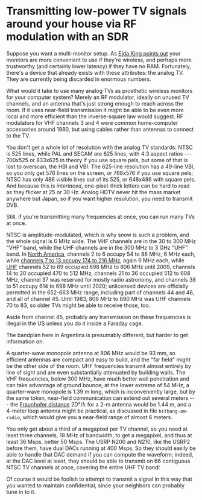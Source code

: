 Transmitting low-power TV signals around your house via RF modulation with an SDR 
=================================================================================

Suppose you want a multi-monitor setup.  As [Elda King points
out](https://mastodon.social/@eldaking/103236501885892061) your
monitors are more convenient to use if they're wireless, and perhaps
more trustworthy (and certainly lower latency) if they have no RAM.
Fortunately, there's a device that already exists with these
attributes: the analog TV.  They are currently being discarded in
enormous numbers.

What would it take to use many analog TVs as prosthetic wireless
monitors for your computer system?  Merely an RF modulator, ideally on
unused TV channels, and an antenna that's just strong enough to reach
across the room.  If it uses near-field transmission it might be able
to be even more local and more efficient than the inverse-square law
would suggest.  RF modulators for VHF channels 3 and 4 were common
home-computer accessories around 1980, but using cables rather than
antennas to connect to the TV.

You don't get a whole lot of resolution with the analog TV standards:
NTSC is 525 lines, while PAL and SECAM are 625 lines, with 4:3 aspect
ratios --- 700x525 or 833x625 in theory if you use square pels, but
some of that is lost to overscan, the HBI and VBI.  The 625-line
resolution has a 49-line VBI, so you only get 576 lines on the screen,
or 768x576 if you use square pels; NTSC has only 486 visible lines out
of its 525, or 648x486 with square pels.  And because this is
*interlaced*, one-pixel-thick letters can be hard to read as they
flicker at 25 or 30 Hz.  Analog HDTV never hit the mass market
anywhere but Japan, so if you want higher resolution, you need to
transmit DVB.

Still, if you're transmitting many frequencies at once, you can run
many TVs at once.

NTSC is amplitude-modulated, which is why snow is such a problem, and
the whole signal is 6 MHz wide.  The VHF channels are in the 30 to 300
MHz "VHF" band, while the UHF channels are in the 300 MHz to 3 GHz
"UHF" band.  In [North
America](https://en.wikipedia.org/wiki/Band_I#North_America), channels
2 to 6 occupy 54 to 88 MHz, 6 MHz each, while [channels 7 to 13 occupy
174 to 216 MHz](https://en.wikipedia.org/wiki/Band_III#North_America),
again 6 MHz each, while
[UHF](https://en.wikipedia.org/wiki/Ultra_High_Frequency) channels 52
to 69 occupied 698 MHz to 806 MHz until 2009, channels 14 to 20
occupied 470 to 512 MHz, channels 21 to 36 occupied 512 to 608 MHz,
channel 37 was reserved for mostly radio astronomy, and channels 38 to
51 occupy 614 to 698 MHz until 2020; unlicensed devices are officially
permitted in the 652-663 MHz range, including part of channels 44 and
46, and all of channel 45.  Until 1983, 806 MHz to 890 MHz was UHF
channels 70 to 83, so older TVs might be able to receive those, too.

Aside from channel 45, probably any transmission on these frequencies
is illegal in the US unless you do it inside a Faraday cage.

The bandplan here in Argentina is presumably different, but harder to
get information on.

A quarter-wave monopole antenna at 806 MHz would be 93 mm, so
efficient antennas are compact and easy to build, and the "far field"
might be the other side of the room.  UHF frequencies transmit almost
entirely by line of sight and are even substantially attenuated by
building walls.  The VHF frequencies, below 300 MHz, have much better
wall penetration and can take advantage of ground bounce; at the lower
extreme of 54 MHz, a quarter-wave monopole is 1.39 m long, which is
inconveniently large, but by the same token, near-field communication
can extend out several meters --- the [Fraunhofer
distance](https://en.wikipedia.org/wiki/Fraunhofer_distance) 2D²/λ for
a 2-m antenna would be 1.44 m, and a 4-meter loop antenna might be
practical, as discussed in file `bitbang-am-radio`, which would give
you a near-field range of almost 6 meters.

You only get about a third of a megapixel per TV channel, so you need
at least three channels, 18 MHz of bandwidth, to get a megapixel, and
thus at least 36 Msps, better 50 Msps.  The USRP N200 and N210, like
the USRP2 before them, have dual DACs running at 400 Msps.  So they
should easily be able to handle that DAC demand if you can compute the
waveform; indeed, at the DAC level at least, they should be able to
transmit on 66 contiguous NTSC TV channels at once, covering the
entire UHF TV band!

Of course it would be foolish to attempt to transmit a signal in this
way that you wanted to maintain confidential, since your neighbors can
probably tune in to it.